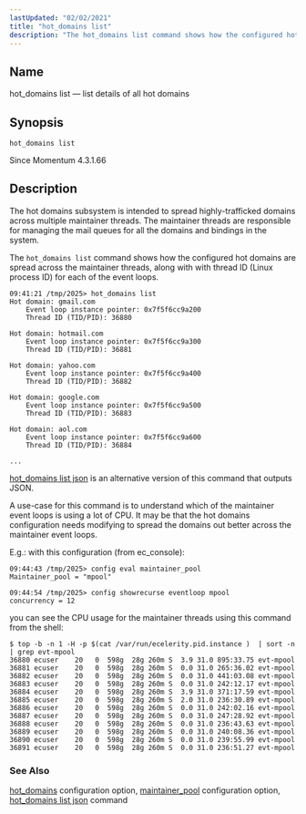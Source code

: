 ```yaml
---
lastUpdated: "02/02/2021"
title: "hot_domains list"
description: "The hot_domains list command shows how the configured hot domains are spread across the maintainer threads, along with with thread ID (Linux process ID) for each of the event loops."
---
```


<a name="console_commands.hot_domains_list"></a>
## Name

hot_domains list — list details of all hot domains

## Synopsis

`hot_domains list`

Since Momentum 4.3.1.66

<a name="idp12989329"></a>
## Description

The hot domains subsystem is intended to spread highly-trafficked domains across multiple maintainer threads. The maintainer threads are responsible for managing the mail queues for all the domains and bindings in the system.

The `hot_domains list` command shows how the configured hot domains are spread across the maintainer threads, along with with thread ID (Linux process ID) for each of the event loops.

```
09:41:21 /tmp/2025> hot_domains list
Hot domain: gmail.com
	Event loop instance pointer: 0x7f5f6cc9a200
	Thread ID (TID/PID): 36880

Hot domain: hotmail.com
	Event loop instance pointer: 0x7f5f6cc9a300
	Thread ID (TID/PID): 36881

Hot domain: yahoo.com
	Event loop instance pointer: 0x7f5f6cc9a400
	Thread ID (TID/PID): 36882

Hot domain: google.com
	Event loop instance pointer: 0x7f5f6cc9a500
	Thread ID (TID/PID): 36883

Hot domain: aol.com
	Event loop instance pointer: 0x7f5f6cc9a600
	Thread ID (TID/PID): 36884

...
```

[hot_domains list json](/momentum/4/console-commands/hot-domains-list-json) is an alternative version of this command that outputs JSON.

A use-case for this command is to understand which of the maintainer event loops is using a lot of CPU. It may be that the hot domains configuration needs modifying to spread the domains out better across the maintainer event loops.

E.g.: with this configuration (from ec_console):

```
09:44:43 /tmp/2025> config eval maintainer_pool
Maintainer_pool = "mpool"

09:44:54 /tmp/2025> config showrecurse eventloop mpool
concurrency = 12
```

you can see the CPU usage for the maintainer threads using this command from the shell:

```
$ top -b -n 1 -H -p $(cat /var/run/ecelerity.pid.instance )  | sort -n | grep evt-mpool
36880 ecuser    20   0  598g  28g 260m S  3.9 31.0 895:33.75 evt-mpool
36881 ecuser    20   0  598g  28g 260m S  0.0 31.0 265:36.02 evt-mpool
36882 ecuser    20   0  598g  28g 260m S  0.0 31.0 441:03.08 evt-mpool
36883 ecuser    20   0  598g  28g 260m S  0.0 31.0 242:12.17 evt-mpool
36884 ecuser    20   0  598g  28g 260m S  3.9 31.0 371:17.59 evt-mpool
36885 ecuser    20   0  598g  28g 260m S  2.0 31.0 236:30.89 evt-mpool
36886 ecuser    20   0  598g  28g 260m S  0.0 31.0 242:02.16 evt-mpool
36887 ecuser    20   0  598g  28g 260m S  0.0 31.0 247:28.92 evt-mpool
36888 ecuser    20   0  598g  28g 260m S  0.0 31.0 236:43.63 evt-mpool
36889 ecuser    20   0  598g  28g 260m S  0.0 31.0 240:08.36 evt-mpool
36890 ecuser    20   0  598g  28g 260m S  0.0 31.0 239:55.99 evt-mpool
36891 ecuser    20   0  598g  28g 260m S  0.0 31.0 236:51.27 evt-mpool
```

### See Also

[hot_domains](/momentum/4/config/ref-hot-domains) configuration option,
[maintainer_pool](/momentum/4/config/ref-maintainer-pool) configuration option,
[hot_domains list json](/momentum/4/console-commands/hot-domains-list-json) command
